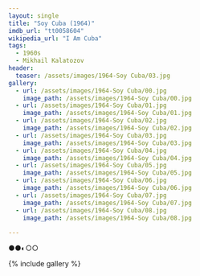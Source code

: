 ```yaml
---
layout: single
title: "Soy Cuba (1964)"
imdb_url: "tt0058604"
wikipedia_url: "I Am Cuba"
tags:
  - 1960s 
  - Mikhail Kalatozov
header:
  teaser: /assets/images/1964-Soy Cuba/03.jpg
gallery:
  - url: /assets/images/1964-Soy Cuba/00.jpg
    image_path: /assets/images/1964-Soy Cuba/00.jpg  
  - url: /assets/images/1964-Soy Cuba/01.jpg
    image_path: /assets/images/1964-Soy Cuba/01.jpg
  - url: /assets/images/1964-Soy Cuba/02.jpg
    image_path: /assets/images/1964-Soy Cuba/02.jpg
  - url: /assets/images/1964-Soy Cuba/03.jpg
    image_path: /assets/images/1964-Soy Cuba/03.jpg
  - url: /assets/images/1964-Soy Cuba/04.jpg
    image_path: /assets/images/1964-Soy Cuba/04.jpg
  - url: /assets/images/1964-Soy Cuba/05.jpg
    image_path: /assets/images/1964-Soy Cuba/05.jpg
  - url: /assets/images/1964-Soy Cuba/06.jpg
    image_path: /assets/images/1964-Soy Cuba/06.jpg
  - url: /assets/images/1964-Soy Cuba/07.jpg
    image_path: /assets/images/1964-Soy Cuba/07.jpg
  - url: /assets/images/1964-Soy Cuba/08.jpg
    image_path: /assets/images/1964-Soy Cuba/08.jpg
 
---
```

●●◐○○

{% include gallery %}
